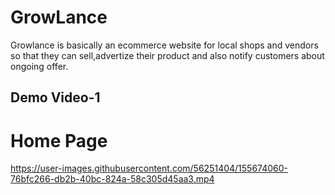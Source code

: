 # GrowLance
Growlance is basically an ecommerce website for local shops and vendors so that they can sell,advertize their product and also notify customers about ongoing offer.
## Demo Video-1
# Home Page
https://user-images.githubusercontent.com/56251404/155674060-76bfc266-db2b-40bc-824a-58c305d45aa3.mp4
